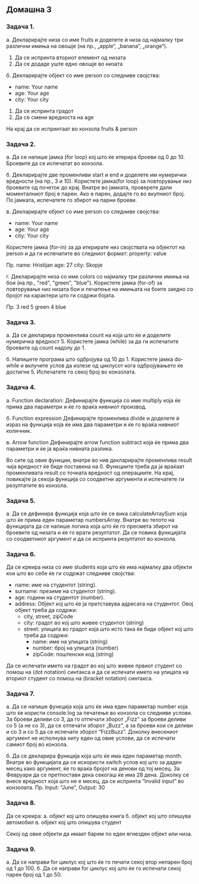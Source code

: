 ## Домашна 3

### Задача 1.

а. Декларирајте низа со име fruits и доделете ѝ низа од најмалку три различни имиња на овошје (на пр., „apple“, „banana“, „orange“).

1. Да се испринта вториот елемент од низата
2. Да се додаде уште едно овошје во низата

б. Декларирајте објект со име person со следниве својства:

- name: Your name
- age: Your age
- city: Your city

1. Да се испринта градот
2. Да се смени вредноста на age

На крај да се испринтаат во конзола fruits & person

### Задача 2.

а. Да се напише jамка (for loop) кој што ќе итерира броеви од 0 до 10. Броевите да се испечатат во конзола.

б. Декларирајте две променливи start и end и доделете им нумерички вредности (на пр., 3 и 10). Користете јамка(for loop) за повторување низ броевите од почеток до крај. Внатре во јамката, проверете дали моменталниот број е парен. Ако е парен, додајте го во вкупниот број.
По јамката, испечатете го збирот на парни броеви.

в. Декларирајте објект со име person со следниве својства:

- name: Your name
- age: Your age
- city: Your city

Користете јамка (for-in) за да итерирате низ својствата на објектот на person и да ги испечатите во следниот формат:
property: value

Пр.
name: Hristijan
age: 27
city: Skopje

г. Декларирајте низа со име colors со најмалку три различни имиња на бои (на пр., "red", "green", "blue"). Користете јамка (for-of) за повторување низ низата бои и печатење на имињата на боите заедно со бројот на карактери што ги содржи бојата.

Пр.
3 red
5 green
4 blue

### Задача 3.

a. Да се декларира променлива count на која што ќе и доделите нумеричка вредност 5. Користете јамка (while) за да ги испечатите броевите од count надолу до 1.

б. Напишете програма што одбројува од 10 до 1. Користете јамка do-while и вклучете услов да излезе од циклусот кога одбројувањето ќе достигне 5. Испечатете го секој број во конзолата.

### Задача 4.

a. Function declaration:
Дефинирајте функција со име multiply која ќе прима два параметри и ќе го враќа нивниот производ.

б. Function expression
Дефинирајте променлива divide и доделете ѝ израз на функција којa ќе има два параметри и ќе го враќа нивниот количник.

в. Аrrow function
Дефинирајте arrow function subtract која ќе прима два параметри и ќе ја враќа нивната разлика.

Во сите од овие функции, внатре во нив декларирајте променлива result чија вредност ќе биде поставена на 0. Функциите треба да ја враќаат променливата result со точната вредност од операциите. На крај, повикајте ја секоја функција со соодветни аргументи и испечатете ги резултатите во конзола.

### Задача 5.

a. Да се дефинира функција која што ќе се вика calculateArraySum која што ќе прима еден параметар numbersArray. Внатре во телото на функцијата да се напише логика која што ќе го пресмета збирот на броевите од низата и ќе го врати резултатот. Да се повика функцијата со соодветниот аргумент и да се испринта резултатот во конзола.

### Задача 6.

Да се креира низа со име students која што ќе има најмалку два објекти кои што во себе ќе ги содржат следниве својства:

- name: име на студентот (string).
- surname: презиме на студентот (string).
- age: години на студентот (number).
- address: Објект кој што ќе ја претставува адресата на студентот. Овој објект треба да содржи:
  - city, street, zipCode
  - city: градот во кој што живее студентот (string)
  - street: улицата во градот која што исто така ќе биде објект кој што треба да содржи:
    - name: име на улицата (string)
    - number: број на улицата (number)
    - zipCode: поштенски код (string)

Да се испечати името на градот во кој што живее првиот студент со помош на (dot notation) синтакса и да се испечати името на улицата на вториот студент со помош на (bracket notation) синтакса.

### Задача 7.

a. Да се напише функција која што ќе има еден параметар number која што ќе користи console.log за печатење во конзола со следниве услови. За броеви деливи со 3, да го отпечати зборот „Fizz“ за броеви деливи со 5 (а не со 3), да се отпечати зборот „Buzz“, а за броеви кои се деливи и со 3 и со 5 да се испечати зборот “FizzBuzz”. Доколку внесениот аргумент не исполнува ниту еден од овие услови, да се испечати самиот број во конзола.

б. Да се декларира функција која што ќе има еден параметар month. Внатре во функцијата да се искористи switch услов кој што за даден месец како аргумент, ќе го враќа бројот на денови од тој месец. За Февруари да се претпостави дека секогаш ќе има 28 дена. Доколку се внесе вредност која што не е месец, да се испринта “Invalid input” во конзолата.
Пр. Input: “June”, Output: 30

### Задача 8.

Да се креира:
a. објект кој што опишува книга
б. објект кој што опишува автомобил
в. објект кој што опишува студент

Секој од овие објекти да имаат барем по еден вгнезден објект или низа.

### Задача 9.

а. Да се направи for циклус кој што ќе го печати секој втор непарен број од 1 до 100.
б. Да се направи for циклус кој што ќе го испечати секој парен број од 1 до 50.
